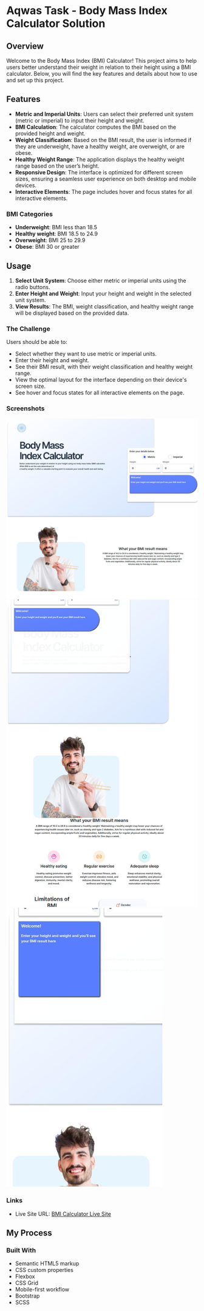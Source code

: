 # Aqwas Task - Body Mass Index Calculator Solution

## Overview

Welcome to the Body Mass Index (BMI) Calculator! This project aims to help users better understand their weight in relation to their height using a BMI calculator. Below, you will find the key features and details about how to use and set up this project.

## Features

- **Metric and Imperial Units**: Users can select their preferred unit system (metric or imperial) to input their height and weight.
- **BMI Calculation**: The calculator computes the BMI based on the provided height and weight.
- **Weight Classification**: Based on the BMI result, the user is informed if they are underweight, have a healthy weight, are overweight, or are obese.
- **Healthy Weight Range**: The application displays the healthy weight range based on the user’s height.
- **Responsive Design**: The interface is optimized for different screen sizes, ensuring a seamless user experience on both desktop and mobile devices.
- **Interactive Elements**: The page includes hover and focus states for all interactive elements.

### BMI Categories

- **Underweight**: BMI less than 18.5
- **Healthy weight**: BMI 18.5 to 24.9
- **Overweight**: BMI 25 to 29.9
- **Obese**: BMI 30 or greater

## Usage

1. **Select Unit System**: Choose either metric or imperial units using the radio buttons.
2. **Enter Height and Weight**: Input your height and weight in the selected unit system.
3. **View Results**: The BMI, weight classification, and healthy weight range will be displayed based on the provided data.

### The Challenge

Users should be able to:

- Select whether they want to use metric or imperial units.
- Enter their height and weight.
- See their BMI result, with their weight classification and healthy weight range.
- View the optimal layout for the interface depending on their device's screen size.
- See hover and focus states for all interactive elements on the page.

### Screenshots

![Screenshot 1](screenshot/1.jpg)
![Screenshot 2](screenshot/2.jpg)
![Screenshot 3](screenshot/3.jpg)

### Links

- Live Site URL: [BMI Calculator Live Site](https://bmi-calculator-task.vercel.app/)

## My Process

### Built With

- Semantic HTML5 markup
- CSS custom properties
- Flexbox
- CSS Grid
- Mobile-first workflow
- Bootstrap
- SCSS
